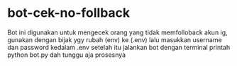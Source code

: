 # bot-cek-no-follback
Bot ini digunakan untuk mengecek orang yang tidak memfolloback akun ig, gunakan dengan bijak ygy
rubah (env) ke (.env)
lalu masukkan username dan password kedalam .env
setelah itu jalankan bot dengan  terminal printah python bot.py
dah tunggu aja prosesnya
